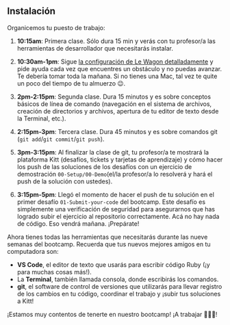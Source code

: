 ## Instalación

Organicemos tu puesto de trabajo:

1. **10:15am**: Primera clase. Sólo dura 15 min y verás con tu profesor/a las herramientas de desarrollador que necesitarás instalar.

2. **10:30am-1pm**: Sigue [la configuración de Le Wagon detalladamente](https://github.com/lewagon/setup) y pide ayuda cada vez que encuentres un obstáculo y no puedas avanzar. Te debería tomar toda la mañana. Si no tienes una Mac, tal vez te quite un poco del tiempo de tu almuerzo 😉.

3. **2pm-2:15pm**: Segunda clase. Dura 15 minutos y es sobre conceptos básicos de línea de comando (navegación en el sistema de archivos, creación de directorios y archivos, apertura de tu editor de texto desde la Terminal, etc.).

4. **2:15pm-3pm**: Tercera clase. Dura 45 minutos y es sobre comandos git (`git add`/`git commit`/`git push`).

5. **3pm-3:15pm**: Al finalizar la clase de git, tu profesor/a te mostrará la plataforma Kitt (desafíos, tickets y tarjetas de aprendizaje) y cómo hacer los push de las soluciones de los desafíos con un ejercicio de demostración `00-Setup/00-Demo`(el/la profesor/a lo resolverá y hará el push de la solución con ustedes).

6. **3:15pm-5pm**: Llegó el momento de hacer el push de tu solución en el primer desafío `01-Submit-your-code` del bootcamp. Este desafío es simplemente una verificación de seguridad para asegurarnos que has logrado subir el ejercicio al repositorio correctamente.  Acá no hay nada de código. Eso vendrá mañana. ¡Prepárate!

Ahora tienes todas las herramientas que necesitarás durante las nueve semanas del bootcamp. Recuerda que tus nuevos mejores amigos en tu computadora son:

- **VS Code**, el editor de texto que usarás para escribir código Ruby (¡y para muchas cosas más!).
- La **Terminal**, también llamada consola, donde escribirás los comandos.
- **git**, el software de control de versiones que utilizarás para llevar registro de los cambios en tu código, coordinar el trabajo y ¡subir tus soluciones a Kitt!

¡Estamos muy contentos de tenerte en nuestro bootcamp! ¡A trabajar 🚀🚀🚀!
